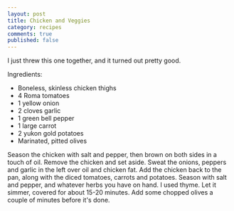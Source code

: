 ```yaml
---
layout: post
title: Chicken and Veggies
category: recipes
comments: true
published: false
---
```


I just threw this one together, and it turned out pretty good.

Ingredients:

- Boneless, skinless chicken thighs
- 4 Roma tomatoes
- 1 yellow onion
- 2 cloves garlic
- 1 green bell pepper
- 1 large carrot
- 2 yukon gold potatoes
- Marinated, pitted olives

Season the chicken with salt and pepper, then brown on both sides in a touch of
oil.  Remove the chicken and set aside.  Sweat the onions, peppers and garlic
in the left over oil and chicken fat.  Add the chicken back to the pan, along
with the diced tomatoes, carrots and potatoes.  Season with salt and pepper,
and whatever herbs you have on hand.  I used thyme.  Let it simmer, covered for
about 15-20 minutes.  Add some chopped olives a couple of minutes before it's
done.